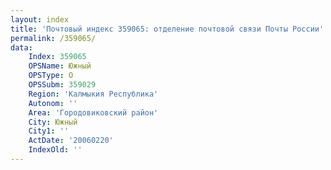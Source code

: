 ```yaml
---
layout: index
title: 'Почтовый индекс 359065: отделение почтовой связи Почты России'
permalink: /359065/
data:
    Index: 359065
    OPSName: Южный
    OPSType: О
    OPSSubm: 359029
    Region: 'Калмыкия Республика'
    Autonom: ''
    Area: 'Городовиковский район'
    City: Южный
    City1: ''
    ActDate: '20060220'
    IndexOld: ''
---
```

